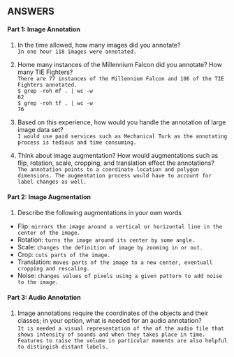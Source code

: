 ## ANSWERS

#### Part 1: Image Annotation

1. In the time allowed, how many images did you annotate?  
```In one hour 118 images were annotated.``` 

2. Home many instances of the Millennium Falcon did you annotate? How many TIE Fighters?  
```There are 77 instances of the Millennium Falcon and 106 of the TIE Fighters annotated.```     
```$ grep -roh mf . | wc -w```  
```62```  
```$ grep -roh tf . | wc -w```  
```76``` 

3. Based on this experience, how would you handle the annotation of large image data set?  
```I would use paid services such as Mechanical Turk as the annotating process is tedious and time consuming.```

4. Think about image augmentation? How would augmentations such as flip, rotation, scale, cropping, and translation effect the annotations?  
```The annotation points to a coordinate location and polygon dimensions. The augmentation process would have to account for label changes as well.```

#### Part 2: Image Augmentation

1. Describe the following augmentations in your own words
-	Flip: ```mirrors the image around a vertical or horizontal line in the center of the image.```
- 	Rotation: ```turns the image around its center by some angle.```
-	Scale: ```changes the definition of image by zooming in or out.```
-	Crop: ```cuts parts of the image.```
-	Translation: ```moves parts of the image to a new center, eventuall cropping and rescaling.```
-	Noise: ```changes values of pixels using a given pattern to add noise to the image.```

#### Part 3: Audio Annotation

1. Image annotations require the coordinates of the objects and their classes; in your option, what is needed for an audio annotation?  
```It is needed a visual representation of the of the audio file that shows intensity of sounds and when they takes place in time. Features to raise the volume in particular moments are also helpful to distingish distant labels.```
